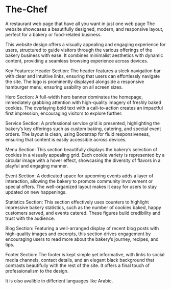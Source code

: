 # The-Chef
A restaurant web page that have all you want in just one web page
The website showcases a beautifully designed, modern, and responsive layout, perfect for a bakery or food-related business.

This website design offers a visually appealing and engaging experience for users, structured to guide visitors through the various offerings of the bakery business with ease. It combines minimalist aesthetics with dynamic content, providing a seamless browsing experience across devices.

Key Features:
Header Section: The header features a sleek navigation bar with clear and intuitive links, ensuring that users can effortlessly navigate the site. The logo is prominently displayed alongside a responsive hamburger menu, ensuring usability on all screen sizes.

Hero Section: A full-width hero banner dominates the homepage, immediately grabbing attention with high-quality imagery of freshly baked cookies. The overlaying bold text with a call-to-action creates an impactful first impression, encouraging visitors to explore further.

Service Section: A professional service grid is presented, highlighting the bakery’s key offerings such as custom baking, catering, and special event orders. The layout is clean, using Bootstrap for fluid responsiveness, ensuring that content is easily accessible across devices.

Menu Section: This section beautifully displays the bakery’s selection of cookies in a visually appealing grid. Each cookie variety is represented by a circular image with a hover effect, showcasing the diversity of flavors in a playful and engaging manner.

Event Section: A dedicated space for upcoming events adds a layer of interaction, allowing the bakery to promote community involvement or special offers. The well-organized layout makes it easy for users to stay updated on new happenings.

Statistics Section: This section effectively uses counters to highlight impressive bakery statistics, such as the number of cookies baked, happy customers served, and events catered. These figures build credibility and trust with the audience.

Blog Section: Featuring a well-arranged display of recent blog posts with high-quality images and excerpts, this section drives engagement by encouraging users to read more about the bakery’s journey, recipes, and tips.

Footer Section: The footer is kept simple yet informative, with links to social media channels, contact details, and an elegant black background that contrasts beautifully with the rest of the site. It offers a final touch of professionalism to the design.

It is olso avalible in differient languages like Arabic.
